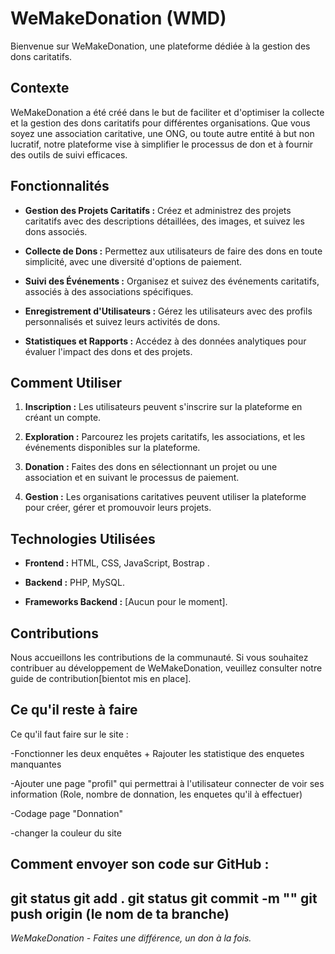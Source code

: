 # WeMakeDonation (WMD)

Bienvenue sur WeMakeDonation, une plateforme dédiée à la gestion des dons caritatifs.

## Contexte

WeMakeDonation a été créé dans le but de faciliter et d'optimiser la collecte et la gestion des dons caritatifs pour différentes organisations. Que vous soyez une association caritative, une ONG, ou toute autre entité à but non lucratif, notre plateforme vise à simplifier le processus de don et à fournir des outils de suivi efficaces.

## Fonctionnalités

- **Gestion des Projets Caritatifs :** Créez et administrez des projets caritatifs avec des descriptions détaillées, des images, et suivez les dons associés.
  
- **Collecte de Dons :** Permettez aux utilisateurs de faire des dons en toute simplicité, avec une diversité d'options de paiement.

- **Suivi des Événements :** Organisez et suivez des événements caritatifs, associés à des associations spécifiques.

- **Enregistrement d'Utilisateurs :** Gérez les utilisateurs avec des profils personnalisés et suivez leurs activités de dons.

- **Statistiques et Rapports :** Accédez à des données analytiques pour évaluer l'impact des dons et des projets.

## Comment Utiliser

1. **Inscription :** Les utilisateurs peuvent s'inscrire sur la plateforme en créant un compte.

2. **Exploration :** Parcourez les projets caritatifs, les associations, et les événements disponibles sur la plateforme.

3. **Donation :** Faites des dons en sélectionnant un projet ou une association et en suivant le processus de paiement.

4. **Gestion :** Les organisations caritatives peuvent utiliser la plateforme pour créer, gérer et promouvoir leurs projets.

## Technologies Utilisées

- **Frontend :** HTML, CSS, JavaScript, Bostrap .
- **Backend :** PHP, MySQL.

- **Frameworks Backend :** [Aucun pour le moment].

## Contributions

Nous accueillons les contributions de la communauté. Si vous souhaitez contribuer au développement de WeMakeDonation, veuillez consulter notre guide de contribution[bientot mis en place].

## Ce qu'il reste à faire

Ce qu'il faut faire sur le site : 

-Fonctionner les deux enquêtes + Rajouter les statistique des enquetes manquantes

-Ajouter une page "profil" qui permettrai à l'utilisateur connecter de voir ses information (Role, nombre de donnation,
les enquetes qu'il à effectuer)

-Codage page "Donnation"

-changer la couleur du site

## Comment envoyer son code sur GitHub :

git status
git add . 
git status
git commit -m ""
git push origin (le nom de ta branche) 
---

*WeMakeDonation - Faites une différence, un don à la fois.*

